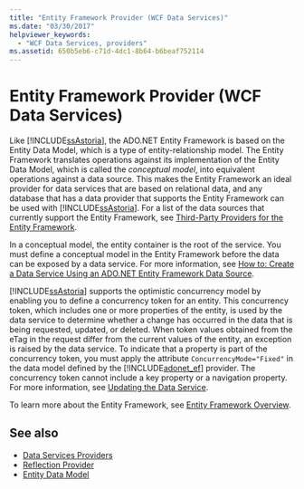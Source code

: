 ```yaml
---
title: "Entity Framework Provider (WCF Data Services)"
ms.date: "03/30/2017"
helpviewer_keywords: 
  - "WCF Data Services, providers"
ms.assetid: 650b5eb6-c71d-4dc1-8b64-b6beaf752114
---
```

# Entity Framework Provider (WCF Data Services)
Like [!INCLUDE[ssAstoria](../../../../includes/ssastoria-md.md)], the ADO.NET Entity Framework is based on the Entity Data Model, which is a type of entity-relationship model. The Entity Framework translates operations against its implementation of the Entity Data Model, which is called the *conceptual model*, into equivalent operations against a data source. This makes the Entity Framework an ideal provider for data services that are based on relational data, and any database that has a data provider that supports the Entity Framework can be used with [!INCLUDE[ssAstoria](../../../../includes/ssastoria-md.md)]. For a list of the data sources that currently support the Entity Framework, see [Third-Party Providers for the Entity Framework](https://go.microsoft.com/fwlink/?LinkId=143699).  
  
 In a conceptual model, the entity container is the root of the service. You must define a conceptual model in the Entity Framework before the data can be exposed by a data service. For more information, see [How to: Create a Data Service Using an ADO.NET Entity Framework Data Source](../../../../docs/framework/data/wcf/create-a-data-service-using-an-adonet-ef-data-wcf.md).  
  
 [!INCLUDE[ssAstoria](../../../../includes/ssastoria-md.md)] supports the optimistic concurrency model by enabling you to define a concurrency token for an entity. This concurrency token, which includes one or more properties of the entity, is used by the data service to determine whether a change has occurred in the data that is being requested, updated, or deleted. When token values obtained from the eTag in the request differ from the current values of the entity, an exception is raised by the data service. To indicate that a property is part of the concurrency token, you must apply the attribute `ConcurrencyMode="Fixed"` in the data model defined by the [!INCLUDE[adonet_ef](../../../../includes/adonet-ef-md.md)] provider. The concurrency token cannot include a key property or a navigation property. For more information, see [Updating the Data Service](../../../../docs/framework/data/wcf/updating-the-data-service-wcf-data-services.md).  
  
 To learn more about the Entity Framework, see [Entity Framework Overview](../../../../docs/framework/data/adonet/ef/overview.md).  
  
## See also
- [Data Services Providers](../../../../docs/framework/data/wcf/data-services-providers-wcf-data-services.md)
- [Reflection Provider](../../../../docs/framework/data/wcf/reflection-provider-wcf-data-services.md)
- [Entity Data Model](../../../../docs/framework/data/adonet/entity-data-model.md)
